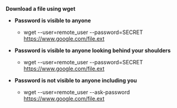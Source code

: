 **Download a file using wget**

- **Password is visible to anyone**
   - wget --user=remote_user --password=SECRET https://www.google.com/file.ext

- **Password is visible to anyone looking behind your shoulders**
   - wget --user=remote_user --password=SECRET https://www.google.com/file.ext

- **Password is not visible to anyone including you**
   - wget --user=remote_user --ask-password https://www.google.com/file.ext
